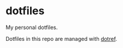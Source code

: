 # dotfiles

My personal dotfiles.

Dotfiles in this repo are managed with [dotref](https://github.com/ovk/dotref).

